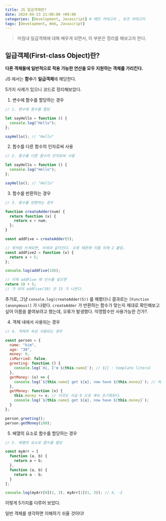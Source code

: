 ```yaml
---
title: JS 일급객체란?
date: 2024-04-23 21:00:00 +09:00
categories: [Development, Javascript] # 메인 카테고리 , 보조 카테고리
tags: [Development, Web, Javascript]
---
```


> 마침내 일급객체에 대해 배우게 되면서, 이 부분은 정리를 해보고자 한다.

## 일급객체(First-class Object)란?

**다른 객체들에 일반적으로 적용 가능한 연산을 모두 지원하는 객체를 가리킨다.**

JS 에서는 **함수**가 **일급객체**에 해당한다.

5가지 사례가 있으니 코드로 정리해보았다.

1. 변수에 함수를 할당하는 경우

```javascript
// 1. 변수에 함수를 할당

let sayHello = function () {
  console.log("Hello");
};

sayHello(); // "Hello"
```

2. 함수를 다른 함수의 인자로써 사용

```javascript
// 2. 함수를 다른 함수의 인자로써 사용

let sayHello = function () {
  console.log("Hello");
};

sayHello(); // "Hello"
```

3. 함수를 반환하는 경우

```javascript
// 3. 함수를 반환하는 경우

function createAdder(num) {
  return function (x) {
    return x + num;
  };
}

const addFive = createAdder(5);

// 위처럼 쓰게되면, 아래과 같아진다. 오류 때문에 이름 뒤에 2 붙임.
const addFive2 = function (x) {
  return x + 5;
};

console.log(addFive(10));

// 이제 addFive 에 인수를 넣으면
return 10 + 5;
// 가 되어 addFive(10) 은 15 가 나온다.
```

추가로, 그냥 `console.log(createAdder(5))` 를 해봤더니 결과로는 `[Function (anonymous)]` 가 나왔다. `createAdder` 가 반환하는 함수가 맞는지 제대로 확인해보고 싶어 이름을 붙여보려고 했는데, 오류가 발생했다. 익명함수만 사용가능한 건가?.

4. 객체 내에서 사용되는 경우

```javascript
// 4. 객체의 속성 사용되는 경우

const person = {
  name: "kim",
  age: "30",
  money: 0,
  isMarried: false,
  greeting: function () {
    console.log(`Hi, I'm ${this.name}`); // ${} : template literal
  },
  getMoney: (x) => {
    console.log(`${this.name} get ${x}, now have ${this.money}`); // 왜 안될까? -> arrow func 는 this 를 binding 하지 않는다고 한다. function keyword 를 썼을 때와 차이점.
  },
  getMoney: function (x) {
    this.money += x; // 이것도 사실 0 으로 계속 초기화된다.
    console.log(`${this.name} get ${x}, now have ${this.money}`);
  }
};

person.greeting();
person.getMoney(100);
```

5. 배열의 요소로 함수를 할당하는 경우

```javascript
// 5. 배열의 요소로 함수를 할당

const myArr = [
  function (a, b) {
    return a + b;
  },
  function (a, b) {
    return a - b;
  }
];

console.log(myArr[0](1, 3), myArr[1](1, 3)); // 4, -2
```

이렇게 5가지를 다루어 보았다.

일반 객체를 생각하면 이해하기 쉬울 것이다!

